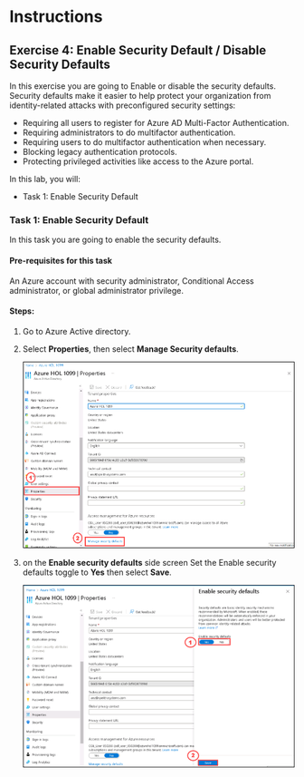 # Instructions

## Exercise 4: Enable Security Default / Disable Security Defaults

In this exercise you are going to Enable or disable the security defaults. Security defaults make it easier to help protect your organization from identity-related attacks with preconfigured security settings:

  - Requiring all users to register for Azure AD Multi-Factor Authentication.
  - Requiring administrators to do multifactor authentication.
  - Requiring users to do multifactor authentication when necessary.
  - Blocking legacy authentication protocols.
  - Protecting privileged activities like access to the Azure portal.

In this lab, you will:

+ Task 1: Enable Security Default

### Task 1: Enable Security Default

In this task you are going to enable the security defaults.

#### Pre-requisites for this task

An Azure account with security administrator, Conditional Access administrator, or global administrator privilege.

#### Steps:

1. Go to Azure Active directory.

2. Select **Properties**, then select **Manage Security defaults**.

    ![img](../media/secr1a.png)

3. on the **Enable security defaults** side screen Set the Enable security defaults toggle to **Yes** then select **Save**.

    ![img](../media/secr1.png)

  
